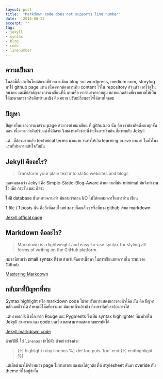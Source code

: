 ```yaml
---
layout: post
title:  "Markdown code does not supports line number"
date:   2016-06-22
excerpt: ""
tag:
- jekyll
- syntax
- blog
- code
- linenumber
---
```


## ความเป็นมา

โพสต์นี้ถือว่าเป็นโพสต์แรกที่ย้ายการเขียน blog จาก wordpress, medium.com, storylog มาใช้ github page แทน เนื่องจากต้องการเก็บ content ไว้ใน repository ส่วนตัว เอาไว้ดูในอนาคต และคีย์สำคัญของการมาเขียนที่นี่ แทนคือ เราสามารถควบคุม สภาพแวดล้อมที่เราอยากให้เป็นได้สะดวกกว่า หรืออีกทำนองนึง คือ อยาก ปรับเปลี่ยนอะไรได้ตามใจชอบ

## ปัญหา

ปัญหาที่พบของการมาสร้าง page ด้วยการย้ายมาเขียน ที่ github.io นั่น คือ เราต้องติดตั้งเองทุกขั้นตอน เนื่องจากว่ามันปรับแต่งได้อิสระ จึงมองหาตัวช่วยที่ง่ายในการเริ่มต้น ก็มาพบกับ Jekyll

แต่...ก็ต้องมาพบกับ technical terms มากมาย จนทำให้เกิด learning curve ตามมา ในชั่วโมงแรกที่ทำความเข้าใจกับมัน

## Jekyll คืออะไร?

> Transform your plain text into static websites and blogs

จุดเด่นของเจ้า Jekyll คือ Simple-Static-Blog-Aware ด้วยความที่มัน minimal มันจึงทำงานไว เล็ก กระชับ และ อิสระ

ไม่มี database นั่นหมายความว่า มันสามารถลด I/O ไปได้พอสมควรในการอ่าน เขียน

1 file / 1 posts นั่น คือสิ่งที่ตอบโจทย์ ของบล็อกเล็กๆ หรือที่ทาง github เรียก markdown

[Jekyll offical page](https://jekyllrb.com/)

## Markdown คืออะไร?

> Markdown is a lightweight and easy-to-use syntax for styling all forms of writing on the GitHub platform.

ผมขอนิยามว่า small syntax ที่ง่าย สำหรับจัดการเนื้อหา ในการเขียนบทความใน ระบบของ Github

[Mastering Markdown](https://guides.github.com/features/mastering-markdown/)

## กลับมาที่ปัญหาที่พบ

Syntax highlight หรือ markdown code ไม่รอบรับการแสดงแถวของตัวโค๊ด มัน คือ ปัญหาหลักเลยก็ว่าได้ ถ้าหากมีโค๊ดที่ยาวมาก มันยากที่จะอ้างอิง ถึงบรรทัดที่เราต้องการได้

แต่ทางออกยังมี เนื่องจาก Rouge และ Pygments ซึ่งเป็น syntax highlighter ที่มาช่วยให้ Jekyll สามารถแสดง code บนเว็บ และสามารถแสดงเลขบรรทัดได้

[Jekyll markdown code](https://jekyllrb.com/docs/templates/#code-snippet-highlighting)

ด้วยวิธีนี้ ใส่ `linenos` เข้าไปดัง ตัวอย่างข้างล่าง

>{% highlight ruby linenos %}
def foo
  puts 'foo'
end
{% endhighlight %}

แต่เมื่อนำมาใช้จริงพบว่า page ไม่สามารถแสดงผลได้ถูกต้องได้ stylesheet ดันมา overide กับ theme ที่ใช้อยู่ซ่ะงั้น
